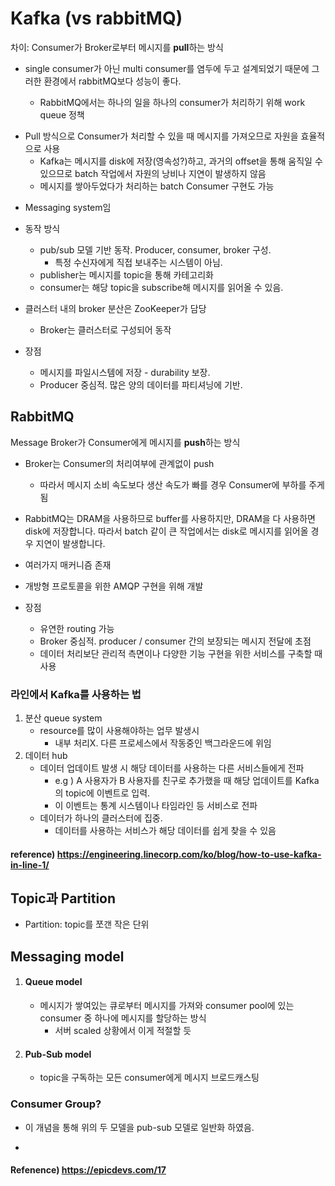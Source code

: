 # Kafka (vs rabbitMQ)

차이: Consumer가 Broker로부터 메시지를 **pull**하는 방식

* single consumer가 아닌 multi consumer를 염두에 두고 설계되었기 때문에 그러한 환경에서 rabbitMQ보다 성능이 좋다.

  * RabbitMQ에서는 하나의 일을 하나의 consumer가 처리하기 위해 work queue 정책

  

- Pull 방식으로 Consumer가 처리할 수 있을 때 메시지를 가져오므로 자원을 효율적으로 사용
  - Kafka는 메시지를 disk에 저장(영속성?)하고, 과거의 offset을 통해 움직일 수 있으므로 batch 작업에서 자원의 낭비나 지연이 발생하지 않음
  - 메시지를 쌓아두었다가 처리하는 batch Consumer 구현도 가능



* Messaging system임



* 동작 방식 
  * pub/sub 모델 기반 동작. Producer, consumer, broker 구성.
    * 특정 수신자에게 직접 보내주는 시스템이 아님.
  * publisher는 메시지를 topic을 통해 카테고리화
  * consumer는 해당 topic을 subscribe해 메시지를 읽어올 수 있음.



* 클러스터 내의 broker 분산은 ZooKeeper가 담당
  * Broker는 클러스터로 구성되어 동작



* 장점
  * 메시지를 파일시스템에 저장 - durability 보장.
  * Producer 중심적. 많은 양의 데이터를 파티셔닝에 기반.



## RabbitMQ

Message Broker가 Consumer에게 메시지를 **push**하는 방식

* Broker는 Consumer의 처리여부에 관계없이 push
  * 따라서 메시지 소비 속도보다 생산 속도가 빠를 경우 Consumer에 부하를 주게 됨



* RabbitMQ는 DRAM을 사용하므로 buffer를 사용하지만, DRAM을 다 사용하면 disk에 저장합니다. 따라서 batch 같이 큰 작업에서는 disk로 메시지를 읽어올 경우 지연이 발생합니다.



* 여러가지 매커니즘 존재



* 개방형 프로토콜을 위한 AMQP 구현을 위해 개발



* 장점
  * 유연한 routing 가능
  * Broker 중심적. producer / consumer 간의 보장되는 메시지 전달에 초점
  * 데이터 처리보단 관리적 측면이나 다양한 기능 구현을 위한 서비스를 구축할 때 사용



### 라인에서 Kafka를 사용하는 법

1. 분산 queue system
   * resource를 많이 사용해야하는 업무 발생시
     * 내부 처리X. 다른 프로세스에서 작동중인 백그라운드에 위임
2. 데이터 hub
   * 데이터 업데이트 발생 시 해당 데이터를 사용하는 다른 서비스들에게 전파
     * e.g ) A 사용자가 B 사용자를 친구로 추가했을 때 해당 업데이트를 Kafka의 topic에 이벤트로 입력.
     * 이 이벤트는 통계 시스템이나 타임라인 등 서비스로 전파
   * 데이터가 하나의 클러스터에 집중.
     * 데이터를 사용하는 서비스가 해당 데이터를 쉽게 찾을 수 있음

#### reference) https://engineering.linecorp.com/ko/blog/how-to-use-kafka-in-line-1/



## Topic과 Partition

* Partition: topic를 쪼갠 작은 단위



## Messaging model

1. #### Queue model

   * 메시지가 쌓여있는 큐로부터 메시지를 가져와 consumer pool에 있는 consumer 중 하나에 메시지를 할당하는 방식
     * 서버 scaled 상황에서 이게 적절할 듯

2. #### Pub-Sub model

   * topic을 구독하는 모든 consumer에게 메시지 브로드캐스팅



### Consumer Group?

* 이 개념을 통해 위의 두 모델을 pub-sub 모델로 일반화 하였음.

* 

  

#### Refenence) https://epicdevs.com/17